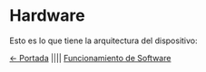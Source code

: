 # Hardware

Esto es lo que tiene la arquitectura del dispositivo:

[<- Portada](README.md)
||||
[Funcionamiento de Software](Software.md)

